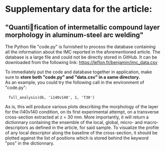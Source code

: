 # Supplementary data for the article:
## "Quantification of intermetallic compound layer morphology in aluminum-steel arc welding"

The Python file "code.py" is furnished to process the database containing all the information about the IMC reported in the aforementioned article. 
The database is a large file and could not be directly stored in GitHub. It can be downloaded from the following link: <ins>https://leflon.fr/benjamin/imc_data.csv</ins>

To immediately put the code and database together in application, make sure to **store both "code.py" and "data.csv" in a same directory.**  
As an example, you could try the following call in the environment of "code.py":

 ` ` `
full_analysis(db, 'i140v140', 1, 'T30')
 ` ` `

As is, this will produce various plots describing the morphology of the layer for the i140v140 condition, on its first experimental attempt, on a transverse cross-section extracted at z = 30 mm. 
More importantly, it will return a dictionnary containing the ensemble of the local, global, micro- and macro-descriptors as defined in the article, for said sample.
To visualize the profile of any local descriptor along the baseline of the cross-section, it should be plotted against the list of positions which is stored behind the keyword "pos" in the dictionnary.
